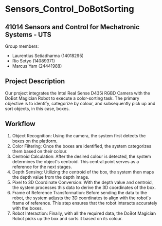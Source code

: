 # Sensors_Control_DoBotSorting
## 41014 Sensors and Control for Mechatronic Systems - UTS

Group members:
- Laurentius Setiadharma (14018295)
- Rio Setyo (14089371)
- Marcus Yam (24441988)

## Project Description
Our project integrates the Intel Real Sense D435i RGBD Camera with the DoBot Magician Robot to execute a color-sorting task. The primary objective is to identify, categorize by colour, and subsequently pick up and sort objects, in this case, boxes.

## Workflow
1. Object Recognition: Using the camera, the system first detects the boxes on the platform.
2. Color Filtering: Once the boxes are identified, the system categorizes them based on their colour.
3. Centroid Calculation: After the desired colour is detected, the system determines the object's centroid. This central point serves as a reference for the next stages.
4. Depth Sensing: Utilizing the centroid of the box, the system then maps the depth value from the depth image.
5. Pixel to 3D Coordinate Conversion: With the depth value and centroid, the system processes this data to derive the 3D coordinates of the box.
6. Frame of Reference Transformation: Before sending the data to the robot, the system adjusts the 3D coordinates to align with the robot's frame of reference. This step ensures that the robot interacts accurately with the boxes.
7. Robot Interaction: Finally, with all the required data, the DoBot Magician Robot picks up the box and sorts it based on its colour.

